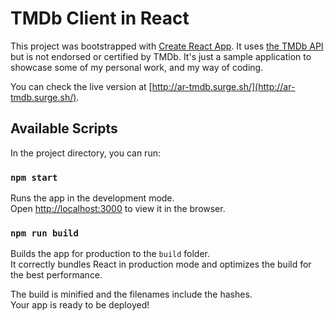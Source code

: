 # TMDb Client in React

This project was bootstrapped with [Create React App](https://github.com/facebook/create-react-app). It uses [the TMDb API](https://www.themoviedb.org/documentation/api) but is not endorsed or certified by TMDb. It's just a sample application to showcase some of my personal work, and my way of coding.

You can check the live version at [http://ar-tmdb.surge.sh/](http://ar-tmdb.surge.sh/).

## Available Scripts

In the project directory, you can run:

### `npm start`

Runs the app in the development mode.<br>
Open [http://localhost:3000](http://localhost:3000) to view it in the browser.

### `npm run build`

Builds the app for production to the `build` folder.<br>
It correctly bundles React in production mode and optimizes the build for the best performance.

The build is minified and the filenames include the hashes.<br>
Your app is ready to be deployed!
